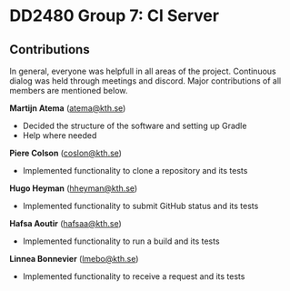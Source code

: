 # DD2480 Group 7: CI Server

## Contributions

In general, everyone was helpfull in all areas of the project. Continuous dialog was held through meetings and discord. Major contributions of all members are mentioned below.

**Martijn Atema** (atema@kth.se)

- Decided the structure of the software and setting up Gradle
- Help where needed

**Piere Colson** (coslon@kth.se)

- Implemented functionality to clone a repository and its tests

**Hugo Heyman** (hheyman@kth.se)

- Implemented functionality to submit GitHub status and its tests

**Hafsa Aoutir** (hafsaa@kth.se)

- Implemented functionality to run a build and its tests

**Linnea Bonnevier** (lmebo@kth.se)

- Implemented functionality to receive a request and its tests
